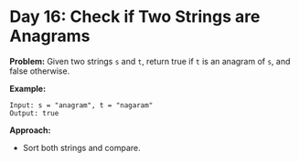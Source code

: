 # Day 16: Check if Two Strings are Anagrams

**Problem:**
Given two strings `s` and `t`, return true if `t` is an anagram of `s`, and false otherwise.

**Example:**
```
Input: s = "anagram", t = "nagaram"
Output: true
```

**Approach:**
- Sort both strings and compare.
